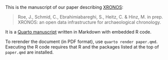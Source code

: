 This is the manuscript of our paper describing [XRONOS](https://xronos.ch):

> Roe, J., Schmid, C., Ebrahimiabareghi, S., Heitz, C. & Hinz, M. in prep. 
>   XRONOS: an open data infrastructure for archaeological chronology.

It is a [Quarto manuscript](https://quarto.org/docs/manuscripts/) written in 
Markdown with embedded R code.

To rerender the document (in PDF format), use `quarto render paper.qmd`.  
Executing the R code requires that R and the packages listed at the top of 
`paper.qmd` are installed.
